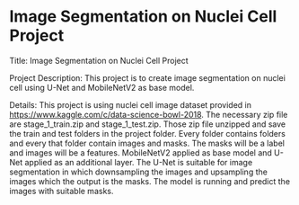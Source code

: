 # Image Segmentation on Nuclei Cell Project
 
Title: Image Segmentation on Nuclei Cell Project

Project Description: This project is to create image segmentation on nuclei cell using U-Net and MobileNetV2 as base model. 

Details: This project is using nuclei cell image dataset provided in https://www.kaggle.com/c/data-science-bowl-2018. The necessary zip file are stage_1_train.zip and stage_1_test.zip. Those zip file unzipped and save the train and test folders in the project folder. Every folder contains folders and every that folder contain images and masks. The masks will be a label and images will be a features. MobileNetV2 applied as base model and U-Net applied as an additional layer. The U-Net is suitable for image segmentation in which downsampling the images and upsampling the images which the output is the masks. The model is running and predict the images with suitable masks. 
